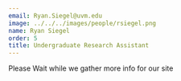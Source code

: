 ```yaml
---
email: Ryan.Siegel@uvm.edu
image: ../../../images/people/rsiegel.png
name: Ryan Siegel
order: 5
title: Undergraduate Research Assistant
---
```

Please Wait while we gather more info for our site
